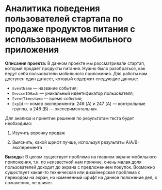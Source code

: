 # Аналитика поведения пользователей стартапа по продаже продуктов питания с использованием мобильного приложения
**Описания проекта:**
В данном проекте мы рассматривали стартап, который продаёт продукты питания. Нужно было разобраться, как ведут себя пользователи мобильного приложения. 
 Для работы нам доступен один датасет, который содержит следующие данные:
 - `EventName` — название события;
 - `DeviceIDHash` — уникальный идентификатор пользователя;
 - `EventTimestamp` — время события;
 - `ExpId` — номер эксперимента: 246 (A) и 247 (A) — контрольные группы, а 248 (B) — экспериментальная.
 
 Для анализа и принятие решения по результатам теста будет необходимо:

 1) Изучить воронку продаж
 
 2) Выяснить, какой шрифт лучше, используя результаты A/A/B-эксперемента

**Выводы:** В целом существует проблема на главном экране мобильного приложения, т.к. по неизвестной нам причине, очень малая доля пользователей доходит до экрана с предложением покупок. Возможно существует какая-то техническая или дизайнерская проблема с переходом на экран, но измененный шрифт на данное положение дел, к сожалению, не влияет.
